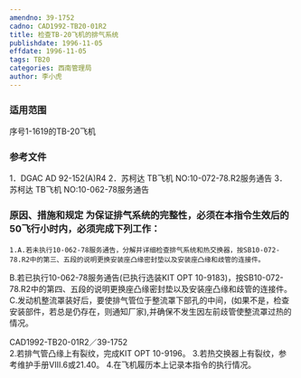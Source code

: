 ```yaml
---
amendno: 39-1752
cadno: CAD1992-TB20-01R2
title: 检查TB-20飞机的排气系统
publishdate: 1996-11-05
effdate: 1996-11-05
tags: TB20
categories: 西南管理局
author: 李小虎
---
```


### 适用范围 
序号1-1619的TB-20飞机

### 参考文件
1．DGAC AD 92-152(A)R4
 2．苏柯达 
TB飞机 NO:10-072-78.R2服务通告
 3．苏柯达 
TB飞机 NO:10-062-78服务通告


### 原因、措施和规定 为保证排气系统的完整性，必须在本指令生效后的50飞行小时内，必须完成下列工作：
    1.A.若未执行10-062-78服务通告，分解并详细检查排气系统和热交换器，按SB10-072-78.R2中的第三、五段的说明更换安装座凸缘密封垫以及安装座凸缘和歧管的连接件。
  B.若已执行10-062-78服务通告(已执行选装KIT OPT 10-9183)，按SB10-072-78.R2中的第四、五段的说明更换座凸缘密封垫以及安装座凸缘和歧管的连接件。 
      C.发动机整流罩装好后，要使排气管位于整流罩下部孔的中间，(如果不是，检查安装部件，若总是仍存在，则通知厂家),并确保不发生因左前歧管使整流罩过热的情况。 

  CAD1992-TB20-01R2／39-1752   
    2.若排气管凸缘上有裂纹，完成KIT OPT 10-9196。 
    3.若热交换器上有裂纹，参考维护手册Ⅷ.6或21.40。 
    4.在飞机履历本上记录本指令的执行情况。

